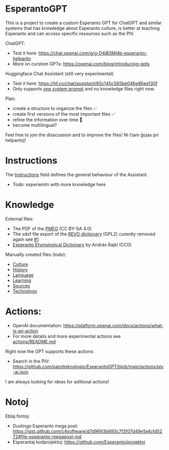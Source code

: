 # EsperantoGPT
This is a project to create a custom Esperanto GPT for ChatGPT and similar systems that has knowledge about Esperanto culture, is better at teaching Esperanto and can access specific resources such as the PIV.

ChatGPT:
* Test it here: https://chat.openai.com/g/g-D4jB3Ml4b-esperanto-helpanto
* More on curstom GPTs: https://openai.com/blog/introducing-gpts

Huggingface Chat Assistant (still very experimental)
* Test it here: https://hf.co/chat/assistant/65c145c565be046e86ee130f
* Only supports [one system prompt](https://github.com/parolteknologio/EsperantoGPT/blob/main/HuggingChatSystemPrompt.md) and no knowledge files right now. 

Plan:
* create a structure to organize the files ✅
* create first versions of the most important files ✅
* refine the information over time 🚧
* become multilingual?

Feel free to join the disscussion and to improve the files! Ni ĉiam ĝojas pri helpantoj!

# Instructions
The [Instructions](https://github.com/parolteknologio/EsperantoGPT/blob/main/Instructions.md) field defines the general behaviour of the Assistant.

* Todo: experiemtn with more knowledge here


# Knowledge

External files:
* The PDF of the [PMEG](https://bertilow.com/pmeg/elshutebla/pmeg_15.2.pdf)  (CC BY-SA 4.0)
* The xdxf file export of the [REVO dictionary](https://github.com/revuloj/revo-fonto/releases) (GPL2) curently removed again see [#1](https://github.com/parolteknologio/EsperantoGPT/issues/1)
* [Esperanto Etymological Dictionary](https://github.com/parolteknologio/EsperantoGPT/blob/main/knowledge/Esperanto%20Etymological%20Dictionary.txt) by András Rajki (CC0)

Manually created files (todo):
* [Culture](https://github.com/parolteknologio/EsperantoGPT/blob/main/knowledge/Culture.md)
* [History](https://github.com/parolteknologio/EsperantoGPT/blob/main/knowledge/History.md)
* [Language](https://github.com/parolteknologio/EsperantoGPT/blob/main/knowledge/Language.md)
* [Learning](https://github.com/parolteknologio/EsperantoGPT/blob/main/knowledge/Learning.md)
* [Sources](https://github.com/parolteknologio/EsperantoGPT/blob/main/knowledge/Sources.md)
* [Technology](https://github.com/parolteknologio/EsperantoGPT/blob/main/knowledge/Technology.md)

# Actions:
* OpenAI documentation: https://platform.openai.com/docs/actions/what-is-an-action
* For more details and more experimental actions see [actions/README.md](https://github.com/parolteknologio/EsperantoGPT/blob/main/actions/README.md)

Right now the GPT supports these actions:
* Search in the PIV: https://github.com/parolteknologio/EsperantoGPT/blob/main/actions/piv-ai.json

I am always looking for ideas for aditional actions!

# Notoj
Eblaj fontoj:
* Duolingo Esperanto mega post: https://gist.github.com/c4software/d7d9693b693c7f3f07d49e1a4cfd5272#file-esperanto-megapost-md
* Esperantaj kodprojektoj: https://github.com/Esperanto/projektoj
